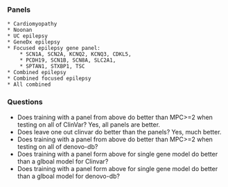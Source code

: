 ### Panels
    * Cardiomyopathy
    * Noonan
    * UC epilepsy
    * GeneDx epilepsy
    * Focused epilepsy gene panel:
        * SCN1A, SCN2A, KCNQ2, KCNQ3, CDKL5,
        * PCDH19, SCN1B, SCN8A, SLC2A1,
        * SPTAN1, STXBP1, TSC
    * Combined epilepsy
    * Combined focused epilepsy
    * All combined
    
### Questions
* Does training with a panel from above do better than MPC>=2 when testing on all of ClinVar? Yes, all panels are better.
* Does leave one out clinvar do better than the panels? Yes, much better.
* Does training with a panel from above do better than MPC>=2 when testing on all of denovo-db?
* Does training with a panel form above for single gene model do better than a glboal model for Clinvar?
* Does training with a panel form above for single gene model do better than a glboal model for denovo-db?
